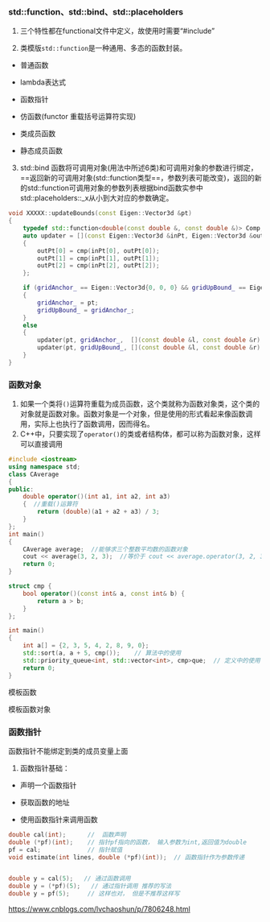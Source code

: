 

###  std::function、std::bind、std::placeholders

1.  三个特性都在functional文件中定义，故使用时需要“#include<functional>”

2. 类模版`std::function`是一种通用、多态的函数封装。

- 普通函数

- lambda表达式
- 函数指针
- 仿函数(functor 重载括号运算符实现)
- 类成员函数
- 静态成员函数

3. std::bind 函数将可调用对象(用法中所述6类)和可调用对象的参数进行绑定，==返回新的可调用对象(std::function类型==，参数列表可能改变)，返回的新的std::function可调用对象的参数列表根据bind函数实参中std::placeholders::_x从小到大对应的参数确定。

```cpp
void XXXXX::updateBounds(const Eigen::Vector3d &pt)
{
    typedef std::function<double(const double &, const double &)> Comp;
    auto updater = [](const Eigen::Vector3d &inPt, Eigen::Vector3d &outPt, Comp cmp)
    {
        outPt[0] = cmp(inPt[0], outPt[0]);
        outPt[1] = cmp(inPt[1], outPt[1]);
        outPt[2] = cmp(inPt[2], outPt[2]);
    };

    if (gridAnchor_ == Eigen::Vector3d{0, 0, 0} && gridUpBound_ == Eigen::Vector3d{0, 0, 0})
    {
        gridAnchor_ = pt;
        gridUpBound_ = gridAnchor_;
    }
    else
    {
        updater(pt, gridAnchor_,  [](const double &l, const double &r) -> double { return l < r ? l : r; });
        updater(pt, gridUpBound_, [](const double &l, const double &r) -> double { return l < r ? r : l; });
    }
}
```



### 函数对象

1. 如果一个类将`()`运算符重载为成员函数，这个类就称为函数对象类，这个类的对象就是函数对象。函数对象是一个对象，但是使用的形式看起来像函数调用，实际上也执行了函数调用，因而得名。
2. C++中，只要实现了`operator()`的类或者结构体，都可以称为函数对象，这样可以直接调用

```cpp
#include <iostream>
using namespace std;
class CAverage
{
public:
    double operator()(int a1, int a2, int a3)
    {  //重载()运算符
        return (double)(a1 + a2 + a3) / 3;
    }
};
int main()
{
    CAverage average;  //能够求三个整数平均数的函数对象
    cout << average(3, 2, 3);  //等价于 cout << average.operator(3, 2, 3);
    return 0;
}
```

```cpp
struct cmp {
    bool operator()(const int& a, const int& b) {
        return a > b;
    }
};

int main()
{
    int a[] = {2, 3, 5, 4, 2, 8, 9, 0};
    std::sort(a, a + 5, cmp());    // 算法中的使用
    std::priority_queue<int, std::vector<int>, cmp>que;  // 定义中的使用
    return 0;
}
```





模板函数

模板函数对象





### 函数指针

函数指针不能绑定到类的成员变量上面

1. 函数指针基础：

- 声明一个函数指针
- 获取函数的地址

- 使用函数指针来调用函数

```cpp
double cal(int);      //  函数声明
double (*pf)(int);    // 指针pf指向的函数， 输入参数为int,返回值为double 
pf = cal;             // 指针赋值
void estimate(int lines, double (*pf)(int));  // 函数指针作为参数传递 


double y = cal(5);   // 通过函数调用
double y = (*pf)(5);   // 通过指针调用 推荐的写法 
double y = pf(5);     // 这样也对， 但是不推荐这样写 
```

https://www.cnblogs.com/lvchaoshun/p/7806248.html

